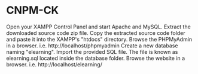 # CNPM-CK
Open your XAMPP Control Panel and start Apache and MySQL.
Extract the downloaded source code zip file.
Copy the extracted source code folder and paste it into the XAMPP's "htdocs" directory.
Browse the PHPMyAdmin in a browser. i.e. http://localhost/phpmyadmin
Create a new database naming "elearning".
Import the provided SQL file. The file is known as elearning.sql located inside the database folder.
Browse the website in a browser. i.e. http://localhost/elearning/
